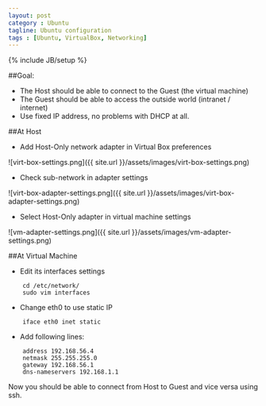 ```yaml
---
layout: post
category : Ubuntu
tagline: Ubuntu configuration
tags : [Ubuntu, VirtualBox, Networking]
---
```

{% include JB/setup %}

##Goal:
* The Host should be able to connect to the Guest (the virtual machine)
* The Guest should be able to access the outside world (intranet / internet)
* Use fixed IP address, no problems with DHCP at all.

##At Host

* Add Host-Only network adapter in Virtual Box preferences

![virt-box-settings.png]({{ site.url }}/assets/images/virt-box-settings.png)

* Check sub-network in adapter settings

![virt-box-adapter-settings.png]({{ site.url }}/assets/images/virt-box-adapter-settings.png)

* Select Host-Only adapter in virtual machine settings

![vm-adapter-settings.png]({{ site.url }}/assets/images/vm-adapter-settings.png)

##At Virtual Machine

* Edit its interfaces settings
```
    cd /etc/network/
    sudo vim interfaces
```
* Change eth0 to use static IP
```
    iface eth0 inet static
```
* Add following lines:
```
    address 192.168.56.4
    netmask 255.255.255.0
    gateway 192.168.56.1
    dns-nameservers 192.168.1.1
```
Now you should be able to connect from Host to Guest and vice versa using ssh.

